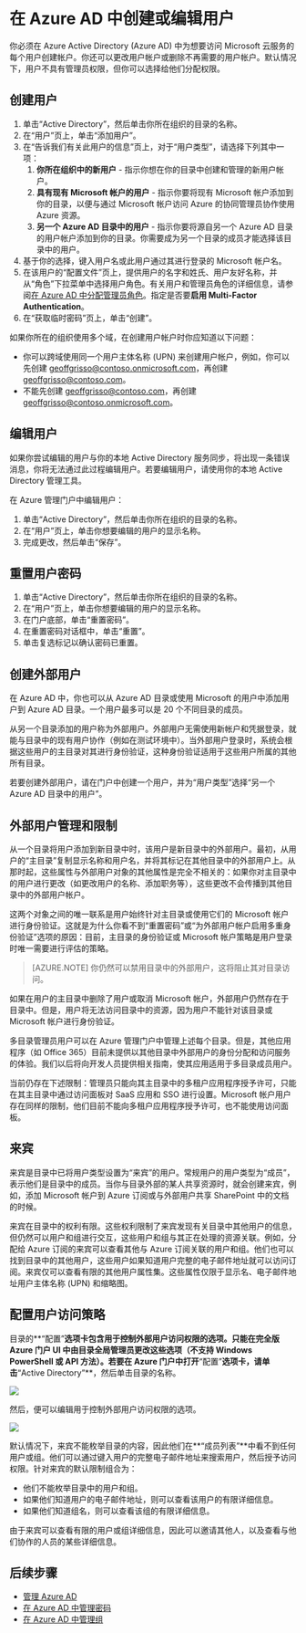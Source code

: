 <properties 
	pageTitle="在 Azure AD 中创建或编辑用户" 
	description="本主题说明如何在 Azure AD 中创建或编辑用户帐户。" 
	services="active-directory" 
	documentationCenter="" 
	authors="Justinha" 
	manager="TerryLan" 
	editor="LisaToft"/>

<tags 
	ms.service="active-directory" 
	ms.date="12/01/2015"
	wacn.date=""/>

# 在 Azure AD 中创建或编辑用户

你必须在 Azure Active Directory (Azure AD) 中为想要访问 Microsoft 云服务的每个用户创建帐户。你还可以更改用户帐户或删除不再需要的用户帐户。默认情况下，用户不具有管理员权限，但你可以选择给他们分配权限。

## 创建用户

1. 单击“Active Directory”，然后单击你所在组织的目录的名称。
2. 在“用户”页上，单击“添加用户”。
3. 在“告诉我们有关此用户的信息”页上，对于“用户类型”，请选择下列其中一项： 
	1. **你所在组织中的新用户** - 指示你想在你的目录中创建和管理的新用户帐户。
	2. **具有现有 Microsoft 帐户的用户** - 指示你要将现有 Microsoft 帐户添加到你的目录，以便与通过 Microsoft 帐户访问 Azure 的协同管理员协作使用 Azure 资源。	
	3. **另一个 Azure AD 目录中的用户** - 指示你要将源自另一个 Azure AD 目录的用户帐户添加到你的目录。你需要成为另一个目录的成员才能选择该目录中的用户。 
4. 基于你的选择，键入用户名或此用户通过其进行登录的 Microsoft 帐户名。
5. 在该用户的“配置文件”页上，提供用户的名字和姓氏、用户友好名称，并从“角色”下拉菜单中选择用户角色。有关用户和管理员角色的详细信息，请参阅[在 Azure AD 中分配管理员角色](active-directory-assign-admin-roles.md)。指定是否要**启用 Multi-Factor Authentication**。
6. 在“获取临时密码”页上，单击“创建”。

如果你所在的组织使用多个域，在创建用户帐户时你应知道以下问题：

- 你可以跨域使用同一个用户主体名称 (UPN) 来创建用户帐户，例如，你可以先创建 geoffgrisso@contoso.onmicrosoft.com，再创建 geoffgrisso@contoso.com。
- 不能先创建 geoffgrisso@contoso.com，再创建 geoffgrisso@contoso.onmicrosoft.com。

## 编辑用户

如果你尝试编辑的用户与你的本地 Active Directory 服务同步，将出现一条错误消息，你将无法通过此过程编辑用户。若要编辑用户，请使用你的本地 Active Directory 管理工具。
 
在 Azure 管理门户中编辑用户：

1. 单击“Active Directory”，然后单击你所在组织的目录的名称。
2. 在“用户”页上，单击你想要编辑的用户的显示名称。
3. 完成更改，然后单击“保存”。

## 重置用户密码

1. 单击“Active Directory”，然后单击你所在组织的目录的名称。
2. 在“用户”页上，单击你想要编辑的用户的显示名称。
3. 在门户底部，单击“重置密码”。
4. 在重置密码对话框中，单击“重置”。
5. 单击复选标记以确认密码已重置。

## 创建外部用户

在 Azure AD 中，你也可以从 Azure AD 目录或使用 Microsoft 的用户中添加用户到 Azure AD 目录。一个用户最多可以是 20 个不同目录的成员。

从另一个目录添加的用户称为外部用户。外部用户无需使用新帐户和凭据登录，就能与目录中的现有用户协作（例如在测试环境中）。当外部用户登录时，系统会根据这些用户的主目录对其进行身份验证，这种身份验证适用于这些用户所属的其他所有目录。

若要创建外部用户，请在门户中创建一个用户，并为“用户类型”选择“另一个 Azure AD 目录中的用户”。

## 外部用户管理和限制

从一个目录将用户添加到新目录中时，该用户是新目录中的外部用户。最初，从用户的“主目录”复制显示名称和用户名，并将其标记在其他目录中的外部用户上。从那时起，这些属性与外部用户对象的其他属性是完全不相关的：如果你对主目录中的用户进行更改（如更改用户的名称、添加职务等），这些更改不会传播到其他目录中的外部用户帐户。

这两个对象之间的唯一联系是用户始终针对主目录或使用它们的 Microsoft 帐户进行身份验证。这就是为什么你看不到“重置密码”或“为外部用户帐户启用多重身份验证”选项的原因：目前，主目录的身份验证或 Microsoft 帐户策略是用户登录时唯一需要进行评估的策略。

> [AZURE.NOTE]
> 你仍然可以禁用目录中的外部用户，这将阻止其对目录访问。

如果在用户的主目录中删除了用户或取消 Microsoft 帐户，外部用户仍然存在于目录中。但是，用户将无法访问目录中的资源，因为用户不能针对该目录或 Microsoft 帐户进行身份验证。

多目录管理员用户可以在 Azure 管理门户中管理上述每个目录。但是，其他应用程序（如 Office 365）目前未提供以其他目录中外部用户的身份分配和访问服务的体验。我们以后将向开发人员提供相关指南，使其应用适用于多目录成员用户。

当前仍存在下述限制：管理员只能向其主目录中的多租户应用程序授予许可，只能在其主目录中通过访问面板对 SaaS 应用和 SSO 进行设置。Microsoft 帐户用户存在同样的限制，他们目前不能向多租户应用程序授予许可，也不能使用访问面板。

## 来宾

来宾是目录中已将用户类型设置为“来宾”的用户。常规用户的用户类型为“成员”，表示他们是目录中的成员。当你与目录外部的某人共享资源时，就会创建来宾，例如，添加 Microsoft 帐户到 Azure 订阅或与外部用户共享 SharePoint 中的文档的时候。

来宾在目录中的权利有限。这些权利限制了来宾发现有关目录中其他用户的信息，但仍然可以用户和组进行交互，这些用户和组与其正在处理的资源关联。例如，分配给 Azure 订阅的来宾可以查看其他与 Azure 订阅关联的用户和组。他们也可以找到目录中的其他用户，这些用户如果知道用户完整的电子邮件地址就可以访问订阅。来宾仅可以查看有限的其他用户属性集。这些属性仅限于显示名、电子邮件地址用户主体名称 (UPN) 和缩略图。

## 配置用户访问策略

目录的**“配置”**选项卡包含用于控制外部用户访问权限的选项。只能在完全版 Azure 门户 UI 中由目录全局管理员更改这些选项（不支持 Windows PowerShell 或 API 方法）。若要在 Azure 门户中打开**“配置”**选项卡，请单击**“Active Directory”**，然后单击目录的名称。

![][1]

然后，便可以编辑用于控制外部用户访问权限的选项。

![][2]

默认情况下，来宾不能枚举目录的内容，因此他们在**“成员列表”**中看不到任何用户或组。他们可以通过键入用户的完整电子邮件地址来搜索用户，然后授予访问权限。针对来宾的默认限制组合为：

- 他们不能枚举目录中的用户和组。
- 如果他们知道用户的电子邮件地址，则可以查看该用户的有限详细信息。
- 如果他们知道组名，则可以查看该组的有限详细信息。

由于来宾可以查看有限的用户或组详细信息，因此可以邀请其他人，以及查看与他们协作的人员的某些详细信息。

## 后续步骤

- [管理 Azure AD](active-directory-administer)
- [在 Azure AD 中管理密码](active-directory-manage-passwords)
- [在 Azure AD 中管理组](active-directory-manage-groups)

<!--Image references-->
[1]: ./media/active-directory-create-users/RBACDirConfigTab.png
[2]: ./media/active-directory-create-users/RBACGuestAccessControls.png

<!---HONumber=Mooncake_0118_2016-->